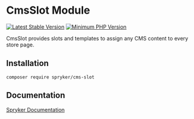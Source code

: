 # CmsSlot Module
[![Latest Stable Version](https://poser.pugx.org/spryker/cms-slot/v/stable.svg)](https://packagist.org/packages/spryker/cms-slot)
[![Minimum PHP Version](https://img.shields.io/badge/php-%3E%3D%207.4-8892BF.svg)](https://php.net/)

CmsSlot provides slots and templates to assign any CMS content to every store page.

## Installation

```
composer require spryker/cms-slot
```

## Documentation

[Spryker Documentation](https://docs.spryker.com)
